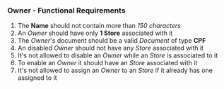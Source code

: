 ### Owner - Functional Requirements

1. The **Name** should not contain more than *150 characters*
2. An *Owner* should have only **1 Store** associated with it
3. The *Owner*'s document should be a valid *Document* of type **CPF**
4. An disabled *Owner* should not have any *Store* associated with it
5. It's not allowed to disable an *Owner* while an *Store* is associated to it
6. To enable an *Owner* it should have an *Store* associated with it
7. It's not allowed to assign an *Owner* to an *Store* if it already has one assigned to it